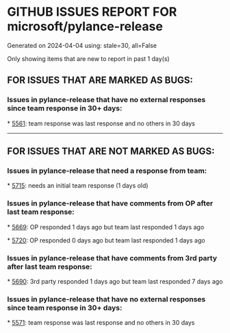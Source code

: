 
# GITHUB ISSUES REPORT FOR microsoft/pylance-release


Generated on 2024-04-04 using: stale=30, all=False


Only showing items that are new to report in past 1 day(s)


## FOR ISSUES THAT ARE MARKED AS BUGS:


### Issues in pylance-release that have no external responses since team response in 30+ days:


\* [5561](https://github.com/microsoft/pylance-release/issues/5561 "&quot;Extract method&quot; refactor produces incorrect code"): team response was last response and no others in 30 days

---

## FOR ISSUES THAT ARE NOT MARKED AS BUGS:


### Issues in pylance-release that need a response from team:


\* [5715](https://github.com/microsoft/pylance-release/issues/5715 "Support for `${userHome}` in settings"): needs an initial team response (1 days old)

### Issues in pylance-release that have comments from OP after last team response:


\* [5669](https://github.com/microsoft/pylance-release/issues/5669 "A local variable is being treated as type 'Never' in an except handler"): OP responded 1 days ago but team last responded 1 days ago

\* [5720](https://github.com/microsoft/pylance-release/issues/5720 "2024.4.1 Breaks my stubs python path"): OP responded 0 days ago but team last responded 1 days ago

### Issues in pylance-release that have comments from 3rd party after last team response:


\* [5690](https://github.com/microsoft/pylance-release/issues/5690 "Features break when editing certain files"): 3rd party responded 1 days ago but team last responded 7 days ago

### Issues in pylance-release that have no external responses since team response in 30+ days:


\* [5571](https://github.com/microsoft/pylance-release/issues/5571 "why one function is cite,but can't not find the define of the function?"): team response was last response and no others in 30 days
